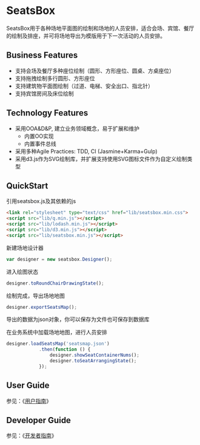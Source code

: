 # SeatsBox
SeatsBox用于各种场地平面图的绘制和场地的人员安排，适合会场、宾馆、餐厅的绘制及排座，并可将场地导出为模版用于下一次活动的人员安排。


## Business Features

 - 支持会场及餐厅多种座位绘制（圆形、方形座位、圆桌、方桌座位）
 - 支持拖拽绘制多行圆形、方形座位
 - 支持建筑物平面图绘制（过道、电梯、安全出口、指北针）
 - 支持宾馆房间及床位绘制


## Technology Features

 - 采用OOA&D&P, 建立业务领域概念，易于扩展和维护
    - 内置OO实现
    - 内置事件总线
 - 采用多种Agile Practices: TDD,  CI (Jasmine+Karma+Gulp)
 - 采用d3.js作为SVG绘制库，并扩展支持使用SVG图标文件作为自定义绘制类型


## QuickStart
引用seatsbox.js及其依赖的js
```html
<link rel="stylesheet" type="text/css" href="lib/seatsbox.min.css">
<script src="lib/q.min.js"></script>
<script src="lib/lodash.min.js"></script>
<script src="lib/d3.min.js"></script>
<script src="lib/seatsbox.min.js"></script>
```

新建场地设计器
```javascript
var designer = new seatsbox.Designer();
```

进入绘图状态
```javascript
designer.toRoundChairDrawingState();
```

绘制完成，导出场地地图
```javascript
designer.exportSeatsMap();
```
导出的数据为json对象，你可以保存为文件也可保存到数据库

在业务系统中加载场地地图，进行人员安排
```javascript
designer.loadSeatsMap('seatsmap.json')
            .then(function () {
                designer.showSeatContainerNums();
                designer.toSeatArrangingState();
            });
```


## User Guide
参见：《[用户指南](doc/userguide/README.md)》


## Developer Guide
参见：《[开发者指南](doc/developerguide/README.md)》